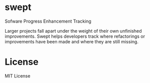 # swept
Sofware Progress Enhancement Tracking

Larger projects fall apart under the weight of their own unfinished improvements. Swept helps developers track where refactorings or improvements have been made and where they are still missing.

# License

MIT License
